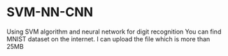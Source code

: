 # SVM-NN-CNN
Using SVM algorithm and neural network for digit recognition
You can find MNIST dataset on the internet. I can upload the file which is more than 25MB
